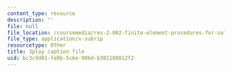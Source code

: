 ```yaml
---
content_type: resource
description: ''
file: null
file_location: /coursemedia/res-2-002-finite-element-procedures-for-solids-and-structures-spring-2010/bc3c9d01fe0b5c6e90bdb301188012f2_ut04RoDL-gk.vtt
file_type: application/x-subrip
resourcetype: Other
title: 3play caption file
uid: bc3c9d01-fe0b-5c6e-90bd-b301188012f2
---
```

